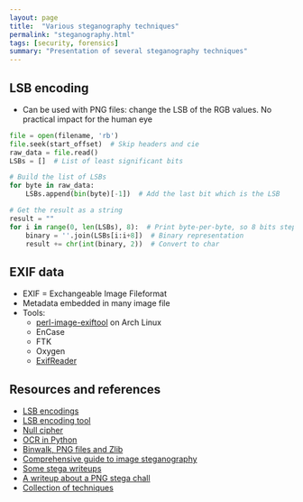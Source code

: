 ```yaml
---
layout: page
title:  "Various steganography techniques"
permalink: "steganography.html"
tags: [security, forensics]
summary: "Presentation of several steganography techniques"
---
```


## LSB encoding
* Can be used with PNG files: change the LSB of the RGB values. No practical impact for the human eye

```python
file = open(filename, 'rb')
file.seek(start_offset)  # Skip headers and cie
raw_data = file.read()
LSBs = []  # List of least significant bits

# Build the list of LSBs
for byte in raw_data:
    LSBs.append(bin(byte)[-1])  # Add the last bit which is the LSB

# Get the result as a string
result = ""
for i in range(0, len(LSBs), 8):  # Print byte-per-byte, so 8 bits steps
    binary = ''.join(LSBs[i:i+8])  # Binary representation
    result += chr(int(binary, 2))  # Convert to char
```

## EXIF data
* EXIF = Exchangeable Image Fileformat
* Metadata embedded in many image file
* Tools:
    * [perl-image-exiftool](https://www.archlinux.org/packages/?name=perl-image-exiftool) on Arch Linux
    * EnCase
    * FTK
    * Oxygen
    * [ExifReader](https://exif-reader.en.softonic.com/)



## Resources and references
* [LSB encodings](http://www.eiron.net/thesis/)
* [LSB encoding tool](https://github.com/RobinDavid/LSB-Steganography)
* [Null cipher](https://www.geeksforgeeks.org/null-cipher/)
* [OCR in Python](https://stackabuse.com/pytesseract-simple-python-optical-character-recognition/)
* [Binwalk, PNG files and Zlib](https://security.stackexchange.com/questions/144530/what-to-do-with-output-files-from-binwalk)
* [Comprehensive guide to image steganography](https://pequalsnp-team.github.io/cheatsheet/steganography-101)
* [Some stega writeups](https://0day.work/sunshine-ctf-2016-writeups/)
* [A writeup about a PNG stega chall](https://blog.rootshell.be/2015/04/29/hack-in-paris-challenge-wrap-up/)
* [Collection of techniques](https://www.reddit.com/r/crypto/comments/5l2i40/detecting_png_steganography/)
